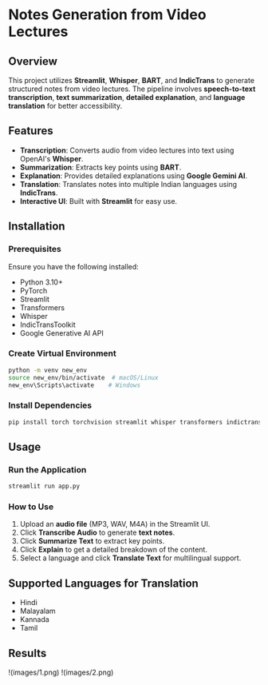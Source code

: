 # Notes Generation from Video Lectures

## Overview
This project utilizes **Streamlit**, **Whisper**, **BART**, and **IndicTrans** to generate structured notes from video lectures. The pipeline involves **speech-to-text transcription**, **text summarization**, **detailed explanation**, and **language translation** for better accessibility.

## Features
- **Transcription**: Converts audio from video lectures into text using OpenAI's **Whisper**.
- **Summarization**: Extracts key points using **BART**.
- **Explanation**: Provides detailed explanations using **Google Gemini AI**.
- **Translation**: Translates notes into multiple Indian languages using **IndicTrans**.
- **Interactive UI**: Built with **Streamlit** for easy use.

## Installation
### Prerequisites
Ensure you have the following installed:
- Python 3.10+
- PyTorch
- Streamlit
- Transformers
- Whisper
- IndicTransToolkit
- Google Generative AI API


### Create Virtual Environment 
```sh
python -m venv new_env
source new_env/bin/activate  # macOS/Linux
new_env\Scripts\activate    # Windows
```

### Install Dependencies
```sh
pip install torch torchvision streamlit whisper transformers indictrans-toolkit google-generativeai
```

## Usage
### Run the Application
```sh
streamlit run app.py
```
### How to Use
1. Upload an **audio file** (MP3, WAV, M4A) in the Streamlit UI.
2. Click **Transcribe Audio** to generate **text notes**.
3. Click **Summarize Text** to extract key points.
4. Click **Explain** to get a detailed breakdown of the content.
5. Select a language and click **Translate Text** for multilingual support.

## Supported Languages for Translation
- Hindi
- Malayalam
- Kannada
- Tamil
## Results
!(images/1.png)
!(images/2.png)


